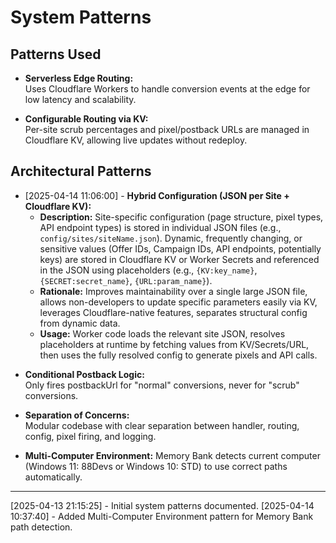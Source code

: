 # System Patterns

## Patterns Used

- **Serverless Edge Routing:**  
  Uses Cloudflare Workers to handle conversion events at the edge for low latency and scalability.

- **Configurable Routing via KV:**  
  Per-site scrub percentages and pixel/postback URLs are managed in Cloudflare KV, allowing live updates without redeploy.

## Architectural Patterns

*   [2025-04-14 11:06:00] - **Hybrid Configuration (JSON per Site + Cloudflare KV):**
    *   **Description:** Site-specific configuration (page structure, pixel types, API endpoint types) is stored in individual JSON files (e.g., `config/sites/siteName.json`). Dynamic, frequently changing, or sensitive values (Offer IDs, Campaign IDs, API endpoints, potentially keys) are stored in Cloudflare KV or Worker Secrets and referenced in the JSON using placeholders (e.g., `{KV:key_name}`, `{SECRET:secret_name}`, `{URL:param_name}`).
    *   **Rationale:** Improves maintainability over a single large JSON file, allows non-developers to update specific parameters easily via KV, leverages Cloudflare-native features, separates structural config from dynamic data.
    *   **Usage:** Worker code loads the relevant site JSON, resolves placeholders at runtime by fetching values from KV/Secrets/URL, then uses the fully resolved config to generate pixels and API calls.

- **Conditional Postback Logic:**  
  Only fires postbackUrl for "normal" conversions, never for "scrub" conversions.

- **Separation of Concerns:**  
  Modular codebase with clear separation between handler, routing, config, pixel firing, and logging.

- **Multi-Computer Environment:**
  Memory Bank detects current computer (Windows 11: 88Devs or Windows 10: STD) to use correct paths automatically.

---
[2025-04-13 21:15:25] - Initial system patterns documented.
[2025-04-14 10:37:40] - Added Multi-Computer Environment pattern for Memory Bank path detection.